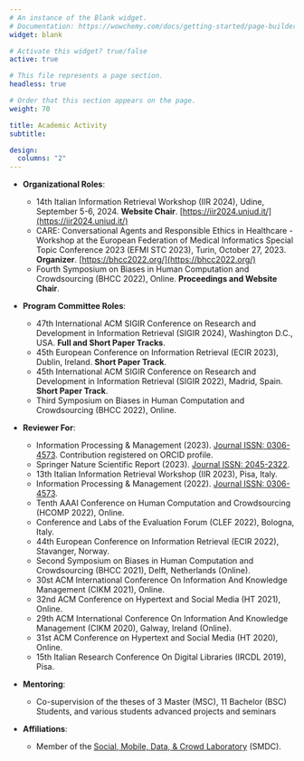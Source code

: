 ```yaml
---
# An instance of the Blank widget.
# Documentation: https://wowchemy.com/docs/getting-started/page-builder/
widget: blank

# Activate this widget? true/false
active: true

# This file represents a page section.
headless: true

# Order that this section appears on the page.
weight: 70

title: Academic Activity
subtitle:

design:
  columns: "2"
---
```

- **Organizational Roles**:
  - 14th Italian Information Retrieval Workshop (IIR 2024), Udine, September 5-6, 2024. <b>Website Chair</b>. [https://iir2024.uniud.it/](https://iir2024.uniud.it/)
  - CARE: Conversational Agents and Responsible Ethics in Healthcare - Workshop at the European Federation of Medical Informatics Special Topic Conference 2023 (EFMI STC 2023), Turin, October 27, 2023. <b>Organizer</b>. [https://bhcc2022.org/](https://bhcc2022.org/)
  - Fourth Symposium on Biases in Human Computation and Crowdsourcing (BHCC 2022), Online. <b>Proceedings and Website Chair</b>.

- **Program Committee Roles**:
  - 47th International ACM SIGIR Conference on Research and Development in Information Retrieval (SIGIR 2024), Washington D.C., USA. <b>Full and Short Paper Tracks</b>.
  - 45th European Conference on Information Retrieval (ECIR 2023), Dublin, Ireland. <b>Short Paper Track</b>.
  - 45th International ACM SIGIR Conference on Research and Development in Information Retrieval (SIGIR 2022), Madrid, Spain. <b>Short Paper Track</b>.
  - Third Symposium on Biases in Human Computation and Crowdsourcing (BHCC 2022), Online.

- **Reviewer For**:
  - Information Processing & Management (2023). [Journal ISSN: 0306-4573](https://portal.issn.org/resource/ISSN/0306-4573). Contribution registered on ORCID profile.
  - Springer Nature Scientific Report (2023). [Journal ISSN: 2045-2322](https://portal.issn.org/resource/ISSN/2045-2322).
  - 13th Italian Information Retrieval Workshop (IIR 2023), Pisa, Italy.
  - Information Processing & Management (2022). [Journal ISSN: 0306-4573](https://portal.issn.org/resource/ISSN/0306-4573).
  - Tenth AAAI Conference on Human Computation and Crowdsourcing (HCOMP 2022), Online.
  - Conference and Labs of the Evaluation Forum (CLEF 2022), Bologna, Italy.
  - 44th European Conference on Information Retrieval (ECIR 2022), Stavanger, Norway.
  - Second Symposium on Biases in Human Computation and Crowdsourcing (BHCC 2021), Delft, Netherlands (Online).
  - 30st ACM International Conference On Information And Knowledge Management (CIKM 2021), Online.
  - 32nd ACM Conference on Hypertext and Social Media (HT 2021), Online.
  - 29th ACM International Conference On Information And Knowledge Management (CIKM 2020), Galway, Ireland (Online).
  - 31st ACM Conference on Hypertext and Social Media (HT 2020), Online.
  - 15th Italian Research Conference On Digital Libraries (IRCDL 2019), Pisa.

- **Mentoring**:
  - Co-supervision of the theses of 3 Master (MSC), 11 Bachelor (BSC) Students, and various students advanced projects
    and seminars

- **Affiliations**:
  - Member of the [Social, Mobile, Data, & Crowd Laboratory](http://smdc.uniud.it/smdc/membri-2/) (SMDC).
     
